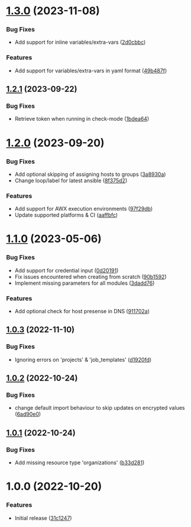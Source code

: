 # [1.3.0](https://github.com/de-it-krachten/ansible-role-awx_casc/compare/v1.2.1...v1.3.0) (2023-11-08)


### Bug Fixes

* Add support for inline variables/extra-vars ([2d0cbbc](https://github.com/de-it-krachten/ansible-role-awx_casc/commit/2d0cbbcb4e8048d21c8f006057e67f7c9e783dcd))


### Features

* Add support for variables/extra-vars in yaml format ([49b487f](https://github.com/de-it-krachten/ansible-role-awx_casc/commit/49b487f828f0e9967bafe89e7dd59eb55f14c620))

## [1.2.1](https://github.com/de-it-krachten/ansible-role-awx_casc/compare/v1.2.0...v1.2.1) (2023-09-22)


### Bug Fixes

* Retrieve token when running in check-mode ([1bdea64](https://github.com/de-it-krachten/ansible-role-awx_casc/commit/1bdea640dd39f68d583e3c9ced4af99e18d5e14d))

# [1.2.0](https://github.com/de-it-krachten/ansible-role-awx_casc/compare/v1.1.0...v1.2.0) (2023-09-20)


### Bug Fixes

* Add optional skipping of assigning hosts to groups ([3a8930a](https://github.com/de-it-krachten/ansible-role-awx_casc/commit/3a8930aa34dfe2597ba7fbf8f58edefa673e31df))
* Change loop/label for latest ansible ([8f375d2](https://github.com/de-it-krachten/ansible-role-awx_casc/commit/8f375d22391581870adeb14e499e8b72e4b7406e))


### Features

* Add support for AWX execution environments ([97f29db](https://github.com/de-it-krachten/ansible-role-awx_casc/commit/97f29dbdd027f1cb63590c1440af2d068b660c94))
* Update supported platforms & CI ([aaffbfc](https://github.com/de-it-krachten/ansible-role-awx_casc/commit/aaffbfcd26a7d2040c01af6c5ca2f5e4fa375d7f))

# [1.1.0](https://github.com/de-it-krachten/ansible-role-awx_casc/compare/v1.0.3...v1.1.0) (2023-05-06)


### Bug Fixes

* Add support for credential input ([0d20191](https://github.com/de-it-krachten/ansible-role-awx_casc/commit/0d20191548421cb795a7b387a04656a6dba046f9))
* Fix issues encountered when creating from scratch ([90b1592](https://github.com/de-it-krachten/ansible-role-awx_casc/commit/90b1592187e492f0434bf0f6b31b1c843449471c))
* Implement missing parameters for all modules ([3dadd76](https://github.com/de-it-krachten/ansible-role-awx_casc/commit/3dadd766af5aaf09bf219cd19538112e315764a0))


### Features

* Add optional check for host presense in DNS ([911702a](https://github.com/de-it-krachten/ansible-role-awx_casc/commit/911702a03711ffeb7160b1286fb17acc95a00e9f))

## [1.0.3](https://github.com/de-it-krachten/ansible-role-awx_casc/compare/v1.0.2...v1.0.3) (2022-11-10)


### Bug Fixes

* Ignoring errors on 'projects' & 'job_templates' ([d1920fd](https://github.com/de-it-krachten/ansible-role-awx_casc/commit/d1920fd1ef2dfd011e642d9a82a9c02b8450049f))

## [1.0.2](https://github.com/de-it-krachten/ansible-role-awx_casc/compare/v1.0.1...v1.0.2) (2022-10-24)


### Bug Fixes

* change default import behaviour to skip updates on encrypted values ([6ad90e0](https://github.com/de-it-krachten/ansible-role-awx_casc/commit/6ad90e0183ca42eb197b7769141e6e3b5c89d83d))

## [1.0.1](https://github.com/de-it-krachten/ansible-role-awx_casc/compare/v1.0.0...v1.0.1) (2022-10-24)


### Bug Fixes

* Add missing resource type 'organizations' ([b33d281](https://github.com/de-it-krachten/ansible-role-awx_casc/commit/b33d2817e64860481154d8a3c8c8d3b925314bd3))

# 1.0.0 (2022-10-20)


### Features

* Initial release ([31c1247](https://github.com/de-it-krachten/ansible-role-awx_casc/commit/31c1247c657bb890a615a9407659ecd2410f3545))
